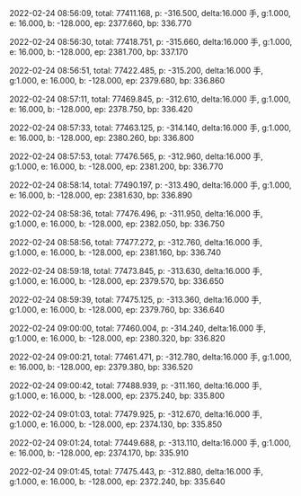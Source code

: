 2022-02-24 08:56:09, total: 77411.168, p: -316.500, delta:16.000 手, g:1.000, e: 16.000, b: -128.000, ep: 2377.660, bp: 336.770

2022-02-24 08:56:30, total: 77418.751, p: -315.660, delta:16.000 手, g:1.000, e: 16.000, b: -128.000, ep: 2381.700, bp: 337.170

2022-02-24 08:56:51, total: 77422.485, p: -315.200, delta:16.000 手, g:1.000, e: 16.000, b: -128.000, ep: 2379.680, bp: 336.860

2022-02-24 08:57:11, total: 77469.845, p: -312.610, delta:16.000 手, g:1.000, e: 16.000, b: -128.000, ep: 2378.750, bp: 336.420

2022-02-24 08:57:33, total: 77463.125, p: -314.140, delta:16.000 手, g:1.000, e: 16.000, b: -128.000, ep: 2380.260, bp: 336.800

2022-02-24 08:57:53, total: 77476.565, p: -312.960, delta:16.000 手, g:1.000, e: 16.000, b: -128.000, ep: 2381.200, bp: 336.770

2022-02-24 08:58:14, total: 77490.197, p: -313.490, delta:16.000 手, g:1.000, e: 16.000, b: -128.000, ep: 2381.630, bp: 336.890

2022-02-24 08:58:36, total: 77476.496, p: -311.950, delta:16.000 手, g:1.000, e: 16.000, b: -128.000, ep: 2382.050, bp: 336.750

2022-02-24 08:58:56, total: 77477.272, p: -312.760, delta:16.000 手, g:1.000, e: 16.000, b: -128.000, ep: 2381.160, bp: 336.740

2022-02-24 08:59:18, total: 77473.845, p: -313.630, delta:16.000 手, g:1.000, e: 16.000, b: -128.000, ep: 2379.570, bp: 336.650

2022-02-24 08:59:39, total: 77475.125, p: -313.360, delta:16.000 手, g:1.000, e: 16.000, b: -128.000, ep: 2379.760, bp: 336.640

2022-02-24 09:00:00, total: 77460.004, p: -314.240, delta:16.000 手, g:1.000, e: 16.000, b: -128.000, ep: 2380.320, bp: 336.820

2022-02-24 09:00:21, total: 77461.471, p: -312.780, delta:16.000 手, g:1.000, e: 16.000, b: -128.000, ep: 2379.380, bp: 336.520

2022-02-24 09:00:42, total: 77488.939, p: -311.160, delta:16.000 手, g:1.000, e: 16.000, b: -128.000, ep: 2375.240, bp: 335.800

2022-02-24 09:01:03, total: 77479.925, p: -312.670, delta:16.000 手, g:1.000, e: 16.000, b: -128.000, ep: 2374.130, bp: 335.850

2022-02-24 09:01:24, total: 77449.688, p: -313.110, delta:16.000 手, g:1.000, e: 16.000, b: -128.000, ep: 2374.170, bp: 335.910

2022-02-24 09:01:45, total: 77475.443, p: -312.880, delta:16.000 手, g:1.000, e: 16.000, b: -128.000, ep: 2372.240, bp: 335.640
